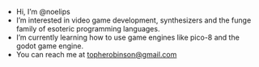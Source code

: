 - Hi, I’m @noelips
- I’m interested in video game development, synthesizers and the funge family of esoteric programming languages.
- I’m currently learning how to use game engines like pico-8 and the godot game engine.
- You can reach me at topherobinson@gmail.com

<!---
- I’m looking to collaborate on ...
noelips/noelips is a ✨ special ✨ repository because its `README.md` (this file) appears on your GitHub profile.
You can click the Preview link to take a look at your changes.
--->
